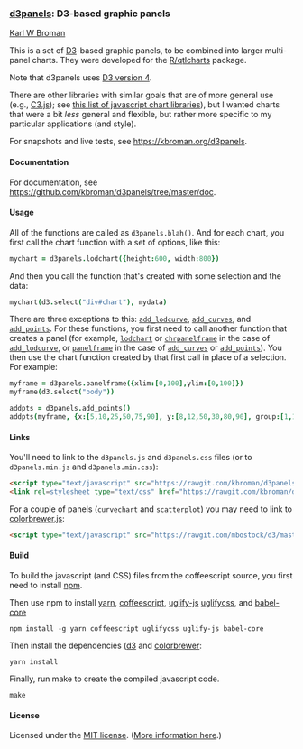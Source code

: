 ### [d3panels](https://kbroman.org/d3panels): D3-based graphic panels

[Karl W Broman](https://kbroman.org)

This is a set of [D3](https://d3js.org)-based graphic panels, to
be combined into larger multi-panel charts.  They were developed for
the [R/qtlcharts](https://kbroman.org/qtlcharts) package.

Note that d3panels uses
[D3 version 4](https://github.com/d3/d3/blob/master/API.md).

There are other libraries with similar goals that are of more general
use (e.g., [C3.js](https://c3js.org)); see
[this list of javascript chart libraries](https://blog.webkid.io/javascript-chart-libraries/)),
but I wanted charts that were a bit _less_ general and flexible, but
rather more specific to my particular applications (and style).

For snapshots and live tests, see <https://kbroman.org/d3panels>.

#### Documentation

For documentation, see <https://github.com/kbroman/d3panels/tree/master/doc>.

#### Usage

All of the functions are called as `d3panels.blah()`.  And for each
chart, you first call the chart function with a set of options, like
this:

```coffeescript
mychart = d3panels.lodchart({height:600, width:800})
```

And then you call the function that's created with some selection and
the data:

```coffeescript
mychart(d3.select("div#chart"), mydata)
```

There are three exceptions to this:
[`add_lodcurve`](add_lodcurve.md), [`add_curves`](add_curves.md), and [`add_points`](add_points.md).
For these functions, you first need to call another function that
creates a panel
(for example, [`lodchart`](lodchart.md) or [`chrpanelframe`](chrpanelframe.md) in
the case of [`add_lodcurve`](add_lodcurve.md), or
[`panelframe`](panelframe.md) in the case of
[`add_curves`](add_curves.md) or [`add_points`](add_points.md)).  You
then use the chart function created by
that first call in place of a selection. For example:

```coffeescript
myframe = d3panels.panelframe({xlim:[0,100],ylim:[0,100]})
myframe(d3.select("body"))

addpts = d3panels.add_points()
addpts(myframe, {x:[5,10,25,50,75,90], y:[8,12,50,30,80,90], group:[1,1,1,2,2,3]})
```


#### Links

You'll need to link to the `d3panels.js` and `d3panels.css` files (or
to `d3panels.min.js` and `d3panels.min.css`):

```html
<script type="text/javascript" src="https://rawgit.com/kbroman/d3panels/master/d3panels.js"></script>
<link rel=stylesheet type="text/css" href="https://rawgit.com/kbroman/d3panels/master/d3panels.css">
```

For a couple of panels (`curvechart` and `scatterplot`) you may need
to link to [colorbrewer.js](https://github.com/mbostock/d3/blob/master/lib/colorbrewer/colorbrewer.js):

```html
<script type="text/javascript" src="https://rawgit.com/mbostock/d3/master/lib/colorbrewer/colorbrewer.js"></script>
```


#### Build

To build the javascript (and CSS) files from the coffeescript source,
you first need to install [npm](https://www.npmjs.com/get-npm).

Then use npm to install [yarn](https://yarnpkg.com/en/), [coffeescript](https://coffeescript.org), [uglify-js](https://github.com/mishoo/UglifyJS2)
[uglifycss](https://github.com/fmarcia/UglifyCSS), and [babel-core](https://github.com/babel/babel/tree/master/packages/babel-core)

```script
npm install -g yarn coffeescript uglifycss uglify-js babel-core
```

Then install the dependencies ([d3](https://d3js.org) and
[colorbrewer](https://github.com/jeanlauliac/colorbrewer):

```script
yarn install
```

Finally, run make to create the compiled javascript code.

```script
make
```


#### License

Licensed under the
[MIT license](License.md). ([More information here](https://en.wikipedia.org/wiki/MIT_License).)
